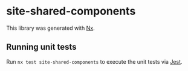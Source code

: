 # site-shared-components

This library was generated with [Nx](https://nx.dev).

## Running unit tests

Run `nx test site-shared-components` to execute the unit tests via [Jest](https://jestjs.io).

